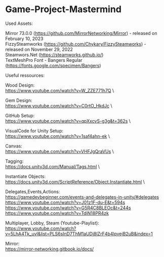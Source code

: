 # Game-Project-Mastermind

Used Assets:

Mirror 73.0.0 (https://github.com/MirrorNetworking/Mirror) - released on February 10, 2023 \
FizzySteamworks (https://github.com/Chykary/FizzySteamworks) - released on November 29, 2022\
Steamwors.Net (https://steamworks.github.io/) \
TextMeshPro Font - Bangers Regular (https://fonts.google.com/specimen/Bangers)

Useful ressources:

Wood Design: \
https://www.youtube.com/watch?v=W_ZZE771h7Q \

Gem Design: \
https://www.youtube.com/watch?v=C0rtO_HkdJc \

GitHub Setup: \
https://www.youtube.com/watch?v=qpXxcvS-g3g&t=362s \

VisualCode for Unity Setup: \
https://www.youtube.com/watch?v=1saf4ahn-ek \

Canvas: \
https://www.youtube.com/watch?v=VHFJgQraVUs \

Tagging: \
https://docs.unity3d.com/Manual/Tags.html \

Instantiate Objects: \
https://docs.unity3d.com/ScriptReference/Object.Instantiate.html \

Delegates,Events,Actions: \
https://gamedevbeginner.com/events-and-delegates-in-unity/#delegates \
https://www.youtube.com/watch?v=J01z1F-du-E&t=594s \
https://www.youtube.com/watch?v=G5R4C8BLEOc&t=244s \
https://www.youtube.com/watch?v=TdiN18PR4zk 

Multiplayer, Lobby, Steam (Youtube-Playlist): \
https://www.youtube.com/watch?v=5LhA4Tk_uvI&list=PLS6sInD7ThM1aUDj8lZrF4b4lpvejB2uB&index=1

Mirror: \
https://mirror-networking.gitbook.io/docs/
